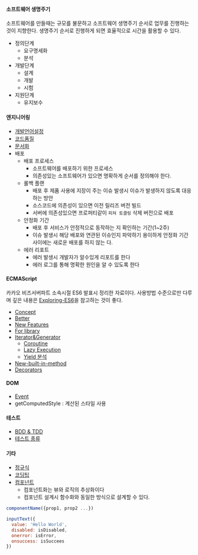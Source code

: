#### 소프트웨어 생명주기
소프트웨어를 만들때는 규모를 불문하고 소프트웨어 생명주기 순서로 업무를 진행하는 것이 지향한다.
생명주기 순서로 진행하게 되면 효율적으로 시간을 활용할 수 있다.

- 정의단계
  - 요구명세화
  - 분석
- 개발단계
  - 설계
  - 개발
  - 시험
- 지원단계
  - 유지보수

#### 엔지니어링
- [개발언어설정](개발언어설정)
- [코드품질](코드품질)
- [문서화](문서화)
- 배포
  - 배포 프로세스
    - 소프트웨어를 배포하기 위한 프로세스
    - 의존성있는 소프트웨어가 있으면 명확하게 순서를 정의해야 한다.
  - 롤백 플랜
    - 배포 후 제품 사용에 지장이 주는 이슈 발생시 이슈가 발생하지 않도록 대응하는 방안
    - 소스코드에 의존성이 있으면 이전 릴리즈 버전 빌드
    - 서버에 의존성있으면 프로퍼티같이 `피쳐 토클링` 삭제 버전으로 배포
  - 안정화 기간
    - 배포 후 서비스가 안정적으로 동작하는 지 확인하는 기간(1~2주)
    - 이슈 발생시 해당 배포와 연관된 이슈인지 파악하기 용이하게 안정화 기간 사이에는 새로운 배포를 하지 않는 다.
  - 에러 리포트
    - 에러 발생시 개발자가 알수있게 리포트를 한다
    - 에러 로그를 통해 명확한 원인을 알 수 있도록 한다

#### ECMAScript
카카오 비즈서버파트 소속시절 ES6 발표시 정리한 자료이다. 사용방법 수준으로만 다루며 깊은 내용은 [Exploring-ES6](https://github.com/ES678/Exploring-ES6)을 참고하는 것이 좋다.

- [Concept](Concept)
- [Better](Better)
- [New Features](New+Features)
- [For library](For+library)
- [Iterator&Generator](Iterator&Generator)
  - [Coroutine](Coroutine)
  - [Lazy Execution](Lazy-Execution)
  - [Yield 분석](Yield-분석)
- [New-built-in-method](New-built-in-method)
- [Decorators](Decorators)

#### DOM
- [Event](Event)
- getComputedStyle : 계산된 스타일 사용

#### 테스트
- [BDD & TDD](BDD-&-TDD)
- [테스트 종류](%ED%85%8C%EC%8A%A4%ED%8A%B8-%EC%A2%85%EB%A5%98)

#### 기타
- [정규식](정규식)
- [코딩팁](코딩팁)
- [컴포넌트](%EC%BB%B4%ED%8F%AC%EB%84%8C%ED%8A%B8)
  - 컴포넌트화는 뷰와 로직의 추상화이다
  - 컴포넌트 설계시 함수화와 동일한 방식으로 설계할 수 있다.
```js
componentName({prop1, prop2 ...})
```
```js
inputText({
  value: 'Hello World',
  disabled: isDisabled,
  onerror: isError,
  onsuccess: isSuccees
})
```